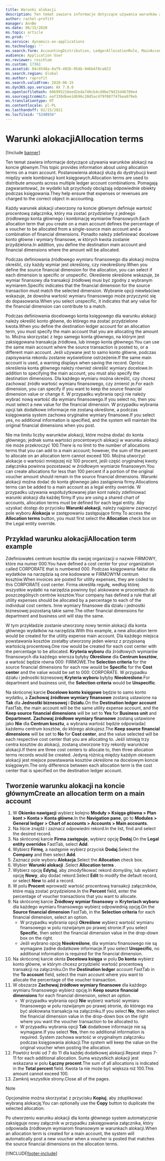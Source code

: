 ```yaml
---
title: Warunki alokacji
description: Ten temat zawiera informacje dotyczące używania warunków alokacji na koncie głównym.
author: rachel-profitt
manager: AnnBe
ms.date: 06/15/2020
ms.topic: article
ms.prod: ''
ms.service: dynamics-ax-applications
ms.technology: ''
ms.search.form: AccountingDistribution, LedgerAllocationRule, MainAccount, AllocationTerms
audience: Application User
ms.reviewer: roschlom
ms.custom: 17361
ms.assetid: 04c8548a-0af9-492b-954b-946b4f8ca023
ms.search.region: Global
ms.author: raprofit
ms.search.validFrom: 2020-06-15
ms.dyn365.ops.version: AX 7.0.0
ms.openlocfilehash: 60b995216eed2eda740cb4cd9be79d15d46789e4
ms.sourcegitcommit: eaf330dbee1db96c20d5ac479f007747bea079eb
ms.translationtype: HT
ms.contentlocale: pl-PL
ms.lasthandoff: 02/15/2021
ms.locfileid: "5248934"
---
```

# <a name="allocation-terms"></a><span data-ttu-id="28986-103">Warunki alokacji</span><span class="sxs-lookup"><span data-stu-id="28986-103">Allocation terms</span></span>

[!include [banner](../includes/banner.md)]

<span data-ttu-id="28986-104">Ten temat zawiera informacje dotyczące używania warunków alokacji na koncie głównym.</span><span class="sxs-lookup"><span data-stu-id="28986-104">This topic provides information about using allocation terms on a main account.</span></span> <span data-ttu-id="28986-105">Postanowienia alokacji służą do dystrybucji kwot między wiele kombinacji kont księgowych.</span><span class="sxs-lookup"><span data-stu-id="28986-105">Allocation terms are used to distribute amounts across multiple ledger account combinations.</span></span> <span data-ttu-id="28986-106">Pomagają zagwarantować, że wydatki lub przychody obciążają odpowiednie obiekty podczas księgowania.</span><span class="sxs-lookup"><span data-stu-id="28986-106">They help ensure that expenses or revenues are charged to the correct object in accounting.</span></span>

<span data-ttu-id="28986-107">Każdy warunek alokacji utworzony na koncie głównym definiuje wartość procentową załącznika, który ma zostać przydzielony z jednego źródłowego konta głównego i kombinację wymiarów finansowych.</span><span class="sxs-lookup"><span data-stu-id="28986-107">Each allocation term that you create on a main account defines the percentage of a voucher to be allocated from a single-source main account and a combination of financial dimensions.</span></span> <span data-ttu-id="28986-108">Ponadto należy zdefiniować docelowe konto główne i wymiary finansowe, w których kwota zostanie przydzielona.</span><span class="sxs-lookup"><span data-stu-id="28986-108">In addition, you define the destination main account and financial dimensions where the amount will be allocated.</span></span> 

<span data-ttu-id="28986-109">Podczas definiowania źródłowego wymiaru finansowego dla alokacji można określić, czy każdy wymiar jest określony, czy nieokreślony.</span><span class="sxs-lookup"><span data-stu-id="28986-109">When you define the source financial dimension for the allocation, you can select if each dimension is specific or unspecific.</span></span> <span data-ttu-id="28986-110">Określenie określone wskazuje, że wymiar finansowy dla transakcji źródłowej musi być zgodny z wybranym wymiarem.</span><span class="sxs-lookup"><span data-stu-id="28986-110">Specific indicates that the financial dimension for the source transaction must match the selected dimension.</span></span> <span data-ttu-id="28986-111">Wybranie opcji niewłaściwe wskazuje, że dowolna wartość wymiaru finansowego może przyczynić się do dopasowania.</span><span class="sxs-lookup"><span data-stu-id="28986-111">When you select unspecific, it indicates that any value for the financial dimension can contribute to a match.</span></span>

<span data-ttu-id="28986-112">Podczas definiowania docelowego konta księgowego dla warunku alokacji należy określić konto główne, do którego ma zostać przydzielone kwota.</span><span class="sxs-lookup"><span data-stu-id="28986-112">When you define the destination ledger account for an allocation term, you must specify the main account that you are allocating the amount to.</span></span> <span data-ttu-id="28986-113">Można skorzystać z tego samego konta głównego, na którym jest zaksięgowana transakcja źródłowa, lub innego konta głównego.</span><span class="sxs-lookup"><span data-stu-id="28986-113">You can use the same main account where the source transaction is posted to, or a different main account.</span></span> <span data-ttu-id="28986-114">Jeśli używane jest to samo konto główne, podczas zapisywania rekordu zostanie wyświetlone ostrzeżenie.</span><span class="sxs-lookup"><span data-stu-id="28986-114">If the same main account is used, a warning displays when saving the record.</span></span> <span data-ttu-id="28986-115">Oprócz określenia konta głównego należy również określić wymiary docelowe.</span><span class="sxs-lookup"><span data-stu-id="28986-115">In addition to specifying the main account, you must also specify the destination dimensions.</span></span> <span data-ttu-id="28986-116">Dla każdego wymiaru można określić, czy chcesz zachować źródło wartość wymiaru finansowego, czy zmienić je.</span><span class="sxs-lookup"><span data-stu-id="28986-116">For each dimension, you can specify if you want to keep the source financial dimension value or change it.</span></span> <span data-ttu-id="28986-117">W przypadku wybrania opcji nie należy wybrać nową wartość dla wymiaru finansowego.</span><span class="sxs-lookup"><span data-stu-id="28986-117">If you select no, then you must select a new value for the financial dimension.</span></span> <span data-ttu-id="28986-118">W przypadku wybrania opcji tak dodatkowe informacje nie zostaną określone, a podczas księgowania system zachowa oryginalne wymiary finansowe.</span><span class="sxs-lookup"><span data-stu-id="28986-118">If you select yes, no additional information is specified, and the system will maintain the original financial dimensions when you post.</span></span>

<span data-ttu-id="28986-119">Nie ma limitu liczby warunków alokacji, które można dodać do konta głównego; jednak suma wartości procentowych alokacji w warunku alokacji nie może przekroczyć 100.</span><span class="sxs-lookup"><span data-stu-id="28986-119">There is no limit to the number of allocations terms that you can add to a main account; however, the sum of the percent to allocate on an allocation term cannot exceed 100.</span></span> <span data-ttu-id="28986-120">Można utworzyć alokacje o wartości mniejszej niż 100 procent, jeśli część oryginalnej kwoty załącznika powinna pozostawać w źródłowym wymiarze finansowym.</span><span class="sxs-lookup"><span data-stu-id="28986-120">You can create allocations for less than 100 percent if a portion of the original voucher amount should remain in the source financial dimensions.</span></span> <span data-ttu-id="28986-121">Warunki alokacji można dodać do konta głównego jako zastąpienia firmy.</span><span class="sxs-lookup"><span data-stu-id="28986-121">Allocations terms can be added to a main account as a legal entity override.</span></span> <span data-ttu-id="28986-122">W przypadku używania współużytkowanej plan kont należy zdefiniować warunki alokacji dla każdej firmy.</span><span class="sxs-lookup"><span data-stu-id="28986-122">If you are using a shared chart of accounts, allocation terms must be defined for each legal entity.</span></span> <span data-ttu-id="28986-123">Aby uzyskać dostęp do przycisku **Warunki alokacji**, należy najpierw zaznaczyć pole wyboru **Alokacja** w zastępowaniu zastępujące firmy.</span><span class="sxs-lookup"><span data-stu-id="28986-123">To access the **Allocation terms** button, you must first select the **Allocation** check box on the Legal entity override.</span></span>

## <a name="allocation-term-example"></a><span data-ttu-id="28986-124">Przykład warunku alokacji</span><span class="sxs-lookup"><span data-stu-id="28986-124">Allocation term example</span></span>
<span data-ttu-id="28986-125">Zdefiniowałeś centrum kosztów dla swojej organizacji o nazwie FIRMOWY, które ma numer 000.</span><span class="sxs-lookup"><span data-stu-id="28986-125">You have defined a cost center for your organization called CORPORATE that is numbered 000.</span></span> <span data-ttu-id="28986-126">Podczas księgowania faktur dla wydatków na narzędzia są one kodowane w FIRMOWYM centrum kosztów.</span><span class="sxs-lookup"><span data-stu-id="28986-126">When invoices are posted for utility expenses, they are coded to this CORPORATE cost center.</span></span> <span data-ttu-id="28986-127">Firma określiła regułę, według której wszystkie wydatki na narzędzia powinny być alokowane w procentach do poszczególnych centrów kosztów.</span><span class="sxs-lookup"><span data-stu-id="28986-127">Your company has defined a rule that all utility expenses should be allocated by a percentage to each of the individual cost centers.</span></span> <span data-ttu-id="28986-128">Inne wymiary finansowe dla działu i jednostki biznesowej pozostaną takie same.</span><span class="sxs-lookup"><span data-stu-id="28986-128">The other financial dimensions for department and business unit will stay the same.</span></span>

<span data-ttu-id="28986-129">W tym przykładzie zostanie utworzony nowy termin alokacji dla konta głównego wydatków na narzędzia.</span><span class="sxs-lookup"><span data-stu-id="28986-129">With this example, a new allocation term would be created for the utility expense main account.</span></span> <span data-ttu-id="28986-130">Dla każdego miejsca powstawania kosztów zostałby utworzony jeden wiersz z przypisaną wartością procentową.</span><span class="sxs-lookup"><span data-stu-id="28986-130">One row would be created for each cost center with the percentage to be allocated.</span></span> <span data-ttu-id="28986-131">**Kryteria wyboru** dla źródłowych wymiarów finansowych dla każdego wiersza byłyby **Określone** dla **Centrum kosztów**, a wartość będzie równa 000: FIRMOWE.</span><span class="sxs-lookup"><span data-stu-id="28986-131">The **Selection criteria** for the source financial dimensions for each row would be **Specific** for the **Cost center** and the value would be set to 000: CORPORATE.</span></span> <span data-ttu-id="28986-132">W przypadku działu i jednostki biznesowej **Kryteria wyboru** byłyby **Nieokreślone**.</span><span class="sxs-lookup"><span data-stu-id="28986-132">For department and business unit, the **Selection criteria** would be **Unspecific**.</span></span>

<span data-ttu-id="28986-133">Na skróconej karcie **Docelowe konto księgowe** będzie to samo konto wydatku, a **Zachowaj źródłowe wymiary finansowe** zostaną ustawione na **Tak** dla **Jednostki biznesowej** i **Działu.**</span><span class="sxs-lookup"><span data-stu-id="28986-133">On the **Destination ledger account** FastTab, the main account will be the same utility expense account, and the **Keep source financial dimensions** will be set to **Yes** for **Business unit** and **Department.**</span></span> <span data-ttu-id="28986-134">**Zachowaj źródłowe wymiary finansowe** zostaną ustawione jako **Nie** dla **Centrum kosztu**, a wybrana wartość będzie odpowiadać każdemu centrum kosztów, do którego alokujesz.</span><span class="sxs-lookup"><span data-stu-id="28986-134">The **Keep source financial dimensions** will be set to **No** for **Cost center**, and the value selected will be each respective cost center that you are allocating to.</span></span> <span data-ttu-id="28986-135">Jeśli istnieją trzy centra kosztów do alokacji, zostaną utworzone trzy rekordy warunków alokacji.</span><span class="sxs-lookup"><span data-stu-id="28986-135">If there are three cost centers to allocate to, then three allocation terms records would be created.</span></span> <span data-ttu-id="28986-136">Jedyną różnicą między każdym okresem alokacji jest miejsce powstawania kosztów określone na docelowym koncie księgowym.</span><span class="sxs-lookup"><span data-stu-id="28986-136">The only difference between each allocation term is the cost center that is specified on the destination ledger account.</span></span>

## <a name="create-an-allocation-term-on-a-main-account"></a><span data-ttu-id="28986-137">Tworzenie warunku alokacji na koncie głównym</span><span class="sxs-lookup"><span data-stu-id="28986-137">Create an allocation term on a main account</span></span>

1. <span data-ttu-id="28986-138">W **Okienko nawigacji** wybierz kolejno **Moduły > Księga główna > Plan kont > Konta > Konta główne**.</span><span class="sxs-lookup"><span data-stu-id="28986-138">In the **Navigation pane**, go to **Modules > General ledger > Chart of accounts > Accounts > Main accounts**.</span></span>
2. <span data-ttu-id="28986-139">Na liście znajdź i zaznacz odpowiedni rekord.</span><span class="sxs-lookup"><span data-stu-id="28986-139">In the list, find and select the desired record.</span></span>
3. <span data-ttu-id="28986-140">Na skróconej karcie **Firma zastępuje**, wybierz opcję **Dodaj**.</span><span class="sxs-lookup"><span data-stu-id="28986-140">On the **Legal entity overrides** FastTab, select **Add**.</span></span>
4. <span data-ttu-id="28986-141">Wybierz **Firmę**, a następnie wybierz przycisk **Dodaj**.</span><span class="sxs-lookup"><span data-stu-id="28986-141">Select the **Company** and then select **Add**.</span></span>
5. <span data-ttu-id="28986-142">Zaznacz pole wyboru **Alokacja**.</span><span class="sxs-lookup"><span data-stu-id="28986-142">Select the **Allocation** check box.</span></span>
6. <span data-ttu-id="28986-143">Wybier **Warunki alokacji** .</span><span class="sxs-lookup"><span data-stu-id="28986-143">Select **Allocation terms** .</span></span>
7. <span data-ttu-id="28986-144">Wybierz opcję **Edytuj**, aby zmodyfikować rekord domyślny, lub wybierz opcję **Nowy**, aby dodać rekord.</span><span class="sxs-lookup"><span data-stu-id="28986-144">Select **Edit** to modify the default record, or select **New** to add a record.</span></span>
8. <span data-ttu-id="28986-145">W polu **Procent** wprowadź wartość procentową transakcji załączników, które mają zostać przydzielone.</span><span class="sxs-lookup"><span data-stu-id="28986-145">In the **Percent** field, enter the percentage of voucher transactions that you want to allocate.</span></span>
9. <span data-ttu-id="28986-146">Na skróconej karcie **Źródłowy wymiar finansowy** w **Kryteriach wyboru** dla każdego wymiaru finansowego wybierz odpowiednią opcję.</span><span class="sxs-lookup"><span data-stu-id="28986-146">On the **Source financial dimension** FastTab, in the **Selection criteria** for each financial dimension, select an option.</span></span>
    - <span data-ttu-id="28986-147">W przypadku wybrania opcji **Określone** wybierz wartość wymiaru finansowego w polu rozwijanym po prawej stronie.</span><span class="sxs-lookup"><span data-stu-id="28986-147">If you select **Specific**, then select the financial dimension value in the drop-down box on the right.</span></span>
    - <span data-ttu-id="28986-148">Jeśli wybrano opcję **Nieokreślone**, dla wymiaru finansowego nie są wymagane żadne dodatkowe informacje.</span><span class="sxs-lookup"><span data-stu-id="28986-148">If you select **Unspecific**, no additional information is required for the financial dimension.</span></span>
10. <span data-ttu-id="28986-149">Na skróconej karcie oknta **Docelowa księga** w polu **Do konta** wybierz konto główne, w którym chcesz przydzielić wartość procentową transakcji na załączniku.</span><span class="sxs-lookup"><span data-stu-id="28986-149">On the **Destination ledger** account FastTab in the **To account** field, select the main account where you want to allocate the percentage of the voucher transaction.</span></span>
11. <span data-ttu-id="28986-150">W obszarze **Zachowaj źródłowe wymiary finansowe** dla każdego wymiaru finansowego wybierz opcję.</span><span class="sxs-lookup"><span data-stu-id="28986-150">In **Keep source financial dimensions** for each financial dimension, select an option.</span></span>
    - <span data-ttu-id="28986-151">W przypadku wybrania opcji **Nie** wybierz wartość wymiaru finansowego w polu rozwijanym po prawej stronie, do którego ma być alokowana transakcja na załączniku.</span><span class="sxs-lookup"><span data-stu-id="28986-151">If you select **No**, then select the financial dimension value in the drop-down box on the right where you want the voucher transaction to be allocated to.</span></span>
    - <span data-ttu-id="28986-152">W przypadku wybrania opcji **Tak** dodatkowe informacje nie są wymagane.</span><span class="sxs-lookup"><span data-stu-id="28986-152">If you select **Yes**, then no additional information is required.</span></span> <span data-ttu-id="28986-153">System zachowa wartość w oryginalnym załączniku podczas księgowania alokacji.</span><span class="sxs-lookup"><span data-stu-id="28986-153">The system will keep the value on the original voucher when posting the allocation.</span></span>
12. <span data-ttu-id="28986-154">Powtórz kroki od 7 do 11 dla każdej dodatkowej alokacji.</span><span class="sxs-lookup"><span data-stu-id="28986-154">Repeat steps 7-11 for each additional allocation.</span></span> <span data-ttu-id="28986-155">Suma wszystkich alokacji jest wskazana w polu **Łączny procent**.</span><span class="sxs-lookup"><span data-stu-id="28986-155">The sum of all allocations is indicated in the **Total percent** field.</span></span> <span data-ttu-id="28986-156">Kwota ta nie może być większa niż 100.</span><span class="sxs-lookup"><span data-stu-id="28986-156">This amount cannot exceed 100.</span></span>
13. <span data-ttu-id="28986-157">Zamknij wszystkie strony.</span><span class="sxs-lookup"><span data-stu-id="28986-157">Close all of the pages.</span></span>

>[!NOTE] 
> <span data-ttu-id="28986-158">Opcjonalnie można skorzystać z przycisku **Kopiuj**, aby zduplikować wybraną alokację.</span><span class="sxs-lookup"><span data-stu-id="28986-158">You can optionally use the **Copy** button to duplicate the selected allocation.</span></span>

<span data-ttu-id="28986-159">Po utworzeniu warunku alokacji dla konta głównego system automatycznie zaksięguje nowy załącznik w przypadku zaksięgowania załącznika, który odpowiada źródłowym wymiarom finansowym w warunkach alokacji.</span><span class="sxs-lookup"><span data-stu-id="28986-159">When an allocation term is created for a main account, the system will automatically post a new voucher when a voucher is posted that matches the source financial dimensions on the allocation terms.</span></span>


[!INCLUDE[footer-include](../../includes/footer-banner.md)]